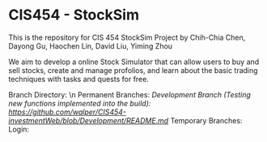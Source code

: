 # CIS454 - StockSim 
This is the repository for CIS 454 StockSim Project by Chih-Chia Chen, Dayong Gu, Haochen Lin, David Liu, Yiming Zhou

We aim to develop a online Stock Simulator that can allow users to buy and sell stocks, create and manage profolios, and learn about the basic trading techniques with tasks and quests for free. 

Branch Directory: \n
  Permanent Branches: 
    *Development Branch (Testing new functions implemented into the build): https://github.com/walper/CIS454-investmentWeb/blob/Development/README.md*
  Temporary Branches: 
    Login: 
